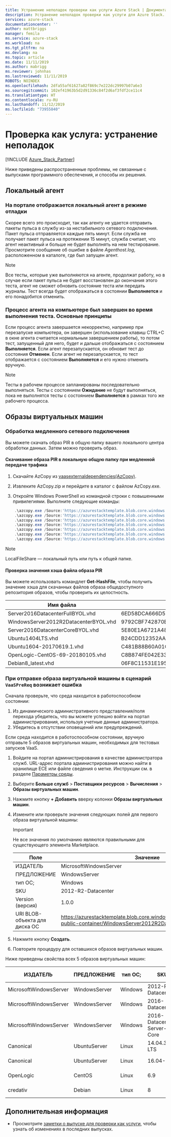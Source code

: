 ```yaml
---
title: Устранение неполадок проверки как услуги Azure Stack | Документация Майкрософт
description: Устранение неполадок проверки как услуги для Azure Stack.
services: azure-stack
documentationcenter: ''
author: mattbriggs
manager: femila
ms.service: azure-stack
ms.workload: na
ms.tgt_pltfrm: na
ms.devlang: na
ms.topic: article
ms.date: 11/11/2019
ms.author: mabrigg
ms.reviewer: johnhas
ms.lastreviewed: 11/11/2019
ROBOTS: NOINDEX
ms.openlocfilehash: 2dfa55af61627a82f869c7e222dc29997b07a6e3
ms.sourcegitcommit: 102ef41963b5d2d91336c84f2d6af3fdf2ce11c4
ms.translationtype: HT
ms.contentlocale: ru-RU
ms.lasthandoff: 11/12/2019
ms.locfileid: "73955840"
---
```

# <a name="troubleshoot-validation-as-a-service"></a>Проверка как услуга: устранение неполадок

[!INCLUDE [Azure_Stack_Partner](./includes/azure-stack-partner-appliesto.md)]

Ниже приведены распространенные проблемы, не связанные с выпусками программного обеспечения, и способы их решения.

## <a name="local-agent"></a>Локальный агент

### <a name="the-portal-shows-local-agent-in-debug-mode"></a>На портале отображается локальный агент в режиме отладки

Скорее всего это происходит, так как агенту не удается отправить пакеты пульса в службу из-за нестабильного сетевого подключения. Пакет пульса отправляется каждые пять минут. Если служба не получает пакет пульса на протяжении 15 минут, служба считает, что агент неактивный и больше не будет выполнять на нем тестирование. Просмотрите сообщение об ошибке в файле *Agenthost.log*, расположенном в каталоге, где был запущен агент.

> [!Note]
> Все тесты, которые уже выполняются на агенте, продолжат работу, но в случае если пакет пульса не будет восстановлен до окончания этого теста, агент не сможет обновить состояние теста или передать журналы. Тест всегда будет отображаться в состоянии **Выполняется** и его понадобится отменить.

### <a name="agent-process-on-machine-was-shut-down-while-executing-test-what-to-expect"></a>Процесс агента на компьютере был завершен во время выполнения теста. Основные принципы

Если процесс агента завершается некорректно, например при перезапуске компьютера, он завершен (использование клавиш CTRL+C в окне агента считается нормальным завершением работы), то потом тест, запущенный для него, будет и дальше отображаться с состоянием **Выполняется**. Если агент перезапускается, он обновит тест до состояния **Отменен**. Если агент не перезапускается, то тест отображается с состоянием **Выполняется** и его нужно отменить вручную.

> [!Note]
> Тесты в рабочем процессе запланированы последовательно выполняться. Тесты с состоянием **Ожидание** не будут выполняться, пока не выполнятся тесты с состоянием **Выполняется** в рамках того же рабочего процесса.

## <a name="vm-images"></a>Образы виртуальных машин

### <a name="handle-slow-network-connectivity"></a>Обработка медленного сетевого подключения

Вы можете скачать образ PIR в общую папку вашего локального центра обработки данных. Затем можно проверить образ.

<!-- This is from the appendix to the Deploy local agent topic. -->

#### <a name="download-pir-image-to-local-share-in-case-of-slow-network-traffic"></a>Скачивание образа PIR в локальную общую папку при медленной передаче трафика

1. Скачайте AzCopy из [vaasexternaldependencies(AzCopy)](https://vaasexternaldependencies.blob.core.windows.net/prereqcomponents/AzCopy.zip).

2. Извлеките AzCopy.zip и перейдите в каталог с файлом AzCopy.exe.

3. Откройте Windows PowerShell из командной строки с повышенными привилегиями. Выполните следующие команды:

```powershell  
    .\azcopy.exe /Source:'https://azurestacktemplate.blob.core.windows.net/azurestacktemplate-public-container' /Dest:'<LocalFileShare>' /Pattern:'Server2016DatacenterFullBYOL.vhd' /NC:12 /V:azcopylog.log /Y
    .\azcopy.exe /Source:'https://azurestacktemplate.blob.core.windows.net/azurestacktemplate-public-container' /Dest:'<LocalFileShare>' /Pattern:'Server2016DatacenterCoreBYOL.vhd' /NC:12 /V:azcopylog.log /Y
    .\azcopy.exe /Source:'https://azurestacktemplate.blob.core.windows.net/azurestacktemplate-public-container' /Dest:'<LocalFileShare>' /Pattern:'WindowsServer2012R2DatacenterBYOL.vhd' /NC:12 /V:azcopylog.log /Y
    .\azcopy.exe /Source:'https://azurestacktemplate.blob.core.windows.net/azurestacktemplate-public-container' /Dest:'<LocalFileShare>' /Pattern:'Ubuntu1404LTS.vhd' /NC:12 /V:azcopylog.log /Y
    .\azcopy.exe /Source:'https://azurestacktemplate.blob.core.windows.net/azurestacktemplate-public-container' /Dest:'<LocalFileShare>' /Pattern:'Ubuntu1604-20170619.1.vhd' /NC:12 /V:azcopylog.log /Y
    .\azcopy.exe /Source:'https://azurestacktemplate.blob.core.windows.net/azurestacktemplate-public-container' /Dest:'<LocalFileShare>' /Pattern:'OpenLogic-CentOS-69-20180105.vhd' /NC:12 /V:azcopylog.log /Y
    .\azcopy.exe /Source:'https://azurestacktemplate.blob.core.windows.net/azurestacktemplate-public-container' /Dest:'<LocalFileShare>' /Pattern:'Debian8_latest.vhd' /NC:12 /V:azcopylog.log /Y
```

> [!Note]  
> LocalFileShare — локальный путь или путь к общей папке.

#### <a name="verifying-pir-image-file-hash-value"></a>Проверка значения хэша файла образа PIR

Вы можете использовать командлет **Get-HashFile**, чтобы получить значение хэша для скачанных файлов образа общедоступного репозитория образов, чтобы проверить их целостность.

| Имя файла | SHA256 |
|---------------------------------------|------------------------------------------------------------------|
| Server2016DatacenterFullBYOL.vhd | 6ED58DCA666D530811A1EA563BA509BF9C29182B902D18FCA03C7E0868F733E9 |
| WindowsServer2012R2DatacenterBYOL.vhd | 9792CBF742870B1730B9B16EA814C683A8415EFD7601DDB6D5A76D0964767028 |
| Server2016DatacenterCoreBYOL.vhd | 5E80E1A6721A48A10655E6154C1B90E320DF5558487D6A0D7BFC7DCD32C4D9A5 |
| Ubuntu1404LTS.vhd | B24CDD12352AAEBC612A4558AB9E80F031A2190E46DCB459AF736072742E20E0 |
| Ubuntu1604-20170619.1.vhd | C481B88B60A01CBD5119A3F56632A2203EE5795678D3F3B9B764FFCA885E26CB |
| OpenLogic-CentOS-69-20180105.vhd | C8B874FE042E33B488110D9311AF1A5C7DC3B08E6796610BF18FDD6728C7913C |
| Debian8_latest.vhd | 06F8C11531E195D0C90FC01DFF5DC396BB1DD73A54F8252291ED366CACD996C1 |

### <a name="failure-occurs-when-uploading-vm-image-in-the-vaasprereq-script"></a>При отправке образа виртуальной машины в сценарий `VaaSPreReq` возникает ошибка

Сначала проверьте, что среда находится в работоспособном состоянии:

1. Из динамического административного представления/поля перехода убедитесь, что вы можете успешно войти на портал администрирования, используя учетные данные администратора.
1. Убедитесь в отсутствии оповещений или предупреждений.

Если среда находится в работоспособном состоянии, вручную отправьте 5 образов виртуальных машин, необходимых для тестовых запусков VaaS.

1. Войдите на портал администрирования в качестве администратора служб. URL-адрес портала администрирования можно найти в хранилище ECE или файле сведения о метке. Инструкции см. в разделе [Параметры среды](azure-stack-vaas-parameters.md#environment-parameters).
1. Выберите **Больше служб** > **Поставщики ресурсов** > **Вычисления** > **Образы виртуальных машин**.
1. Нажмите кнопку **+ Добавить** вверху колонки **Образы виртуальных машин**.
1. Измените или проверьте значения следующих полей для первого образа виртуальной машины:
    > [!IMPORTANT]
    > Не все значения по умолчанию являются правильными для существующего элемента Marketplace.

    | Поле  | Значение  |
    |---------|---------|
    | ИЗДАТЕЛЬ | MicrosoftWindowsServer |
    | ПРЕДЛОЖЕНИЕ | WindowsServer |
    | тип ОС; | Windows |
    | SKU | 2012-R2-Datacenter |
    | Version (версия) | 1.0.0 |
    | URI BLOB-объекта для диска ОС | https://azurestacktemplate.blob.core.windows.net/azurestacktemplate-public-container/WindowsServer2012R2DatacenterBYOL.vhd |

1. Нажмите кнопку **Создать**.
1. Повторите процедуру для оставшихся образов виртуальных машин.

Ниже приведены свойства всех 5 образов виртуальных машин:

| ИЗДАТЕЛЬ  | ПРЕДЛОЖЕНИЕ  | тип ОС; | SKU | Version (версия) | URI BLOB-объекта для диска ОС |
|---------|---------|---------|---------|---------|---------|
| MicrosoftWindowsServer| WindowsServer | Windows | 2012-R2-Datacenter | 1.0.0 | https://azurestacktemplate.blob.core.windows.net/azurestacktemplate-public-container/WindowsServer2012R2DatacenterBYOL.vhd |
| MicrosoftWindowsServer | WindowsServer | Windows | 2016-Datacenter | 1.0.0 | https://azurestacktemplate.blob.core.windows.net/azurestacktemplate-public-container/Server2016DatacenterFullBYOL.vhd |
| MicrosoftWindowsServer | WindowsServer | Windows | 2016-Datacenter-Server-Core | 1.0.0 | https://azurestacktemplate.blob.core.windows.net/azurestacktemplate-public-container/Server2016DatacenterCoreBYOL.vhd |
| Canonical | UbuntuServer | Linux | 14.04.3-LTS | 1.0.0 | https://azurestacktemplate.blob.core.windows.net/azurestacktemplate-public-container/Ubuntu1404LTS.vhd |
| Canonical | UbuntuServer | Linux | 16.04-LTS | 16.04.20170811 | https://azurestacktemplate.blob.core.windows.net/azurestacktemplate-public-container/Ubuntu1604-20170619.1.vhd |
| OpenLogic | CentOS | Linux | 6.9 | 1.0.0 | https://azurestacktemplate.blob.core.windows.net/azurestacktemplate-public-container/OpenLogic-CentOS-69-20180105.vhd |
| credativ | Debian | Linux | 8 | 1.0.0 | https://azurestacktemplate.blob.core.windows.net/azurestacktemplate-public-container/Debian8_latest.vhd |

## <a name="next-steps"></a>Дополнительная информация

- Просмотрите [заметки о выпуске для проверки как услуги](azure-stack-vaas-release-notes.md), чтобы узнать об изменениях в последних выпусках.